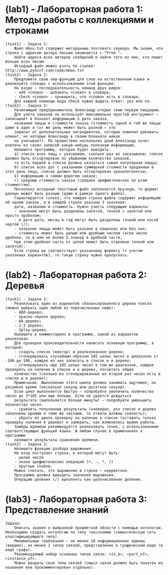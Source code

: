 # (lab1) - Лабораторная работа 1: Методы работы с коллекциями и строками
	(task1) - Задача 1:
		Файл mbox.txt содержит метаданные почтового сервера. Мы знаем, что строка с адресом автора письма начинается с "From ". 
		Найти адреса всех авторов сообщений и найти того из них, кто пишет больше всех писем. 
		Исходный файл можно взять по ссылке: http://www.py4inf.com/code/mbox.txt
	(task2) - Задача 2:
		Предложите свою хеш-функцию для слов на естественном языке и реализуйте словарь с использованием этой функции. 
  		На входе – последовательность команд двух видов:
		- add <слово> - добавить <слово> в словарь;
		- check <слово> - проверить, что <слово> есть в словаре.
		Для каждой команды вида check нужно выдать ответ: yes или no.
	(task3) - Задача 3:
		Начинающий предприниматель Александр открыл свою первую пиццерию.
		Для учета заказов он использует максимально простой инструмент – записывает в блокнот информацию о дате заказа, 
		названии пиццы и стоимости заказа (стоимость одной и той же пиццы даже в один и тот же день может быть разной – это 
		зависит от дополнительных ингредиентов, которые пожелал добавить клиент, но которые Александр в своем блокноте никак 
		не учитывает). По прошествии нескольких дней Александр хочет извлечь из своих записей какую-нибудь полезную информацию. 
		Напишите программу, которая будет выводить:
		а) список всех пицц с указанием, сколько раз их заказывали; список должен быть отсортирован по убыванию количества заказов, 
		то есть первой в списке должна оказаться самая популярная пицца;
		б) список всех дат с указанием суммарной стоимости проданных в этот день пицц; список должен быть отсортирован хронологически;
		в) информацию о самом дорогом заказе;
		г) среднюю стоимость заказа (среднее арифметическое по всем стоимостям). 
		Поскольку исходный текстовый файл заполняется вручную, то формат данных может быть разным (даже в рамках одного файла). 
		Гарантируется только, что каждая строка файла содержит информацию об одном заказе, и в каждой строке указаны 3 значения: 
		дата, название и стоимость. Нужно учесть следующие варианты:
		- значения могут быть разделены запятой, точкой с запятой или просто пробелом;
		- в дате дата, месяц и год могут быть разделены точкой или косой чертой (/);
		- название пиццы может быть указано в кавычках или без них;
		- стоимость может быть целым или дробным числом (если число дробное, то в нем не более 2 знаков в дробной части, 
		при этом дробная часть от целой может быть отделена точкой или запятой).
		Если строка не соответствует указанному формату (с учетом указанных вариантов), то такую строку нужно пропускать.
# (lab2) - Лабораторная работа 2: Деревья
	(task1) - Задача 1:
		Реализовать один из вариантов сбалансированного дерева поиска (можно выбрать один любой из перечисленных ниже):
		- АВЛ-дерево;
		- красно-черное дерево;
		- АА-дерево;
		- 2-3 дерево;
		- Splay-дерево.
		Напишите в комментариях в программе, какой из вариантов реализован.
		Для проверки производительности написать основную программу, в которой:
		- создать список (вектор) и реализованное дерево;
		- сгенерировать случайным образом 105 целых чисел в диапазоне от -106 до 106, каждое из них записать в список и в дерево;
		- сгенерировать еще 105 целых чисел в том же диапазоне, каждое проверить на наличие в списке и в дереве, посчитать общее 
		количество (сколько из сгенерированных во второй раз чисел есть в списке и в дереве);
		Примечание. Выполнение этого цикла должно занимать ощутимое, но разумное время (несколько секунд или десятков секунд). 
		Если цикл выполняется быстро – попробуйте увеличить количество чисел до 3*105 или еще больше. Если не удается дождаться
		результата (выполняется больше минуты) – попробуйте уменьшить количество чисел.
		- сравнить полученные результаты (очевидно, раз список и дерево заполнены одними и теми же числами, то ответы должны совпасть);
		- убрать из цикла проверку на наличие в списке (оставить только проверку наличия в дереве) и замерить, как изменилось время работы.
		Замеры времени рекомендуется реализовать точно, с использованием соответствующих функций языка. В любом случае в примечаниях к программе 
		напишите результаты сравнения времени.
	(task2) - Задача 2:
		Напишите функцию разбора выражения.
		На вход поступает строка, в которой могут быть:
		- целые числа
		- знаки арифметических операций (+, -, *, /)
		- круглые скобки.
		Можно считать, что выражение в строке – корректное.
		Программа должна выводить значение выражения.
		Операцию деления (/) выполнять как целочисленное деление.
# (lab3) - Лабораторная работа 3: Представление знаний
	Задача:
		Описать знания о выбранной предметной области с помощью онтологии. Необходимо создать онтологию по типу таксономии (семантическую сеть 				классифицирующего типа).
		Минимальные требования – не менее 10 информационных единиц (вершин), не менее 2 типов связей, представление в графическом виде (в виде графа).
		Рекомендуемый набор основных типов связи: «is_a», «part_of», «instance_of».
		Можно вводить свои типы связей (смысл связи должен быть понятен из названия или прокомментирован отдельно).


